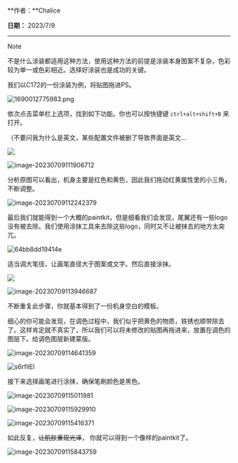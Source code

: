 **作者：**Chalice

**日期：** 2023/7/9

---

> [!note]
>不是什么涂装都适用这种方法，使用这种方法的前提是涂装本身图案不复杂，色彩较为单一或色彩相近。选择好涂装也是成功的关键。
>

我们以C172的一份涂装为例，将贴图拖进PS。



![1690012775983.png](https://bu.dusays.com/2023/07/22/64bb8c72b6867.png)

依次点击菜单栏上选项，找到如下功能。你也可以按快捷键 `ctrl+alt+shift+B` 来打开。

（不要问我为什么是英文，某些配置文件被删了导致界面是英文...

![](https://bu.dusays.com/2023/07/22/64bb8d88c367a.png)

![image-20230709111906712](https://bu.dusays.com/2023/07/22/64bb8d95a3b2c.png)

分析原图可以看出，机身主要是红色和黄色，因此我们拖动红黄属性里的小三角，不断调整。

![image-20230709112242379](https://bu.dusays.com/2023/07/22/64bb8da052e38.png)

最后我们就能得到一个大概的paintkit，但是细看我们会发现，尾翼还有一些logo没有被去除。我们使用涂抹工具来去除这些logo，同时又不让被抹去的地方太突兀。

![64bb8dd19414e](https://bu.dusays.com/2023/07/22/64bb8dd19414e.png)

适当调大笔径，让画笔直径大于图案或文字。然后直接涂抹。

![](https://bu.dusays.com/2023/07/22/64bbd601ee742.png)

![image-20230709113946687](https://bu.dusays.com/2023/07/22/64bb8ded9512c.png)

不断重复此步骤，你就基本得到了一份机身空白的模板。

细心的你可能会发现，在调色过程中，我们似乎把黄色的物质，铁锈也顺带除去了。这样肯定就不真实了，所以我们可以将未修改的贴图再拖进来，放置在调色的图层下。给调色图层新建蒙版。

![image-20230709114641359](https://bu.dusays.com/2023/07/22/64bb8df2882fc.png)

![s6rfllEl](https://bu.dusays.com/2023/07/22/64bbd4ad169f6.png)

接下来选择画笔进行涂抹，确保笔刷颜色是黑色。

![image-20230709115011981](https://bu.dusays.com/2023/07/22/64bb8dfe82e1f.png)

![image-20230709115929910](https://bu.dusays.com/2023/07/22/64bb9581eaa1b.png)

![image-20230709115416371](https://bu.dusays.com/2023/07/22/64bb8e09f3c91.png)

如此反复，~~让肌肤重现光泽~~， 你就可以得到一个像样的paintkit了。

![image-20230709115843759](https://bu.dusays.com/2023/07/22/64bbb7d061b71.png)
